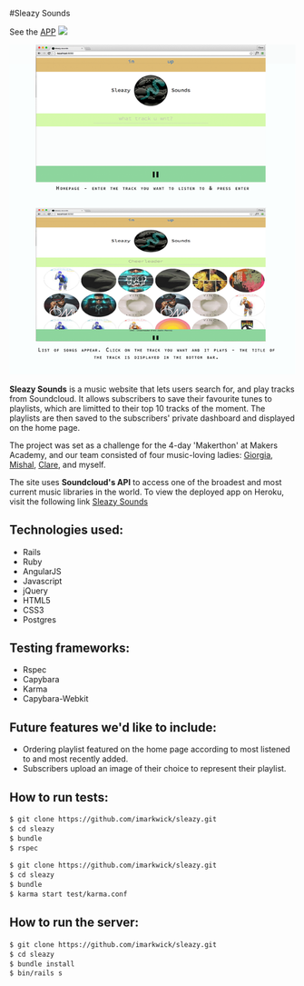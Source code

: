 #Sleazy Sounds

See the [APP](http://sleazysounds.herokuapp.com/) 
<img src = https://img.shields.io/badge/toBeRefactored-60%25-blue.svg>


![alt tag](app/assets/images/sleazy_720.png)

**Sleazy Sounds** is a music website that lets users search for, and play tracks from Soundcloud. It allows subscribers to save their favourite tunes to playlists, which are limitted to their top 10 tracks of the moment. The playlists are then saved to the subscribers' private dashboard and displayed on the home page.

The project was set as a challenge for the 4-day 'Makerthon' at Makers Academy, and our team consisted of four music-loving ladies:
[Giorgia](https://github.com/giorgia-amici), [Mishal](https://github.com/mishal1), [Clare](https://github.com/ctrembath), and myself.

The site uses __Soundcloud's API__ to access one of the broadest and most current music libraries in the world.
To view the deployed app on Heroku, visit the following link [Sleazy Sounds](https://sleazysounds.herokuapp.com)

## Technologies used:

- Rails
- Ruby
- AngularJS
- Javascript
- jQuery
- HTML5
- CSS3
- Postgres 

## Testing frameworks:

- Rspec
- Capybara
- Karma
- Capybara-Webkit

## Future features we'd like to include:

- Ordering playlist featured on the home page according to most listened to and most recently added.
- Subscribers upload an image of their choice to represent their playlist.

## How to run tests:

```sh
$ git clone https://github.com/imarkwick/sleazy.git
$ cd sleazy
$ bundle
$ rspec
```

```sh
$ git clone https://github.com/imarkwick/sleazy.git
$ cd sleazy
$ bundle
$ karma start test/karma.conf
```

## How to run the server:

```sh
$ git clone https://github.com/imarkwick/sleazy.git
$ cd sleazy
$ bundle install
$ bin/rails s
```
